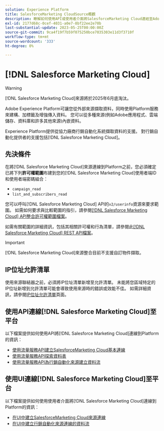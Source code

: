 ```yaml
---
solution: Experience Platform
title: SalesforceMarketing CloudSource概觀
description: 瞭解如何使用API或使用者介面將SalesforceMarketing Cloud連結至Adobe Experience Platform。
exl-id: 2177d68c-0cef-4031-a0e7-8bf22ee2e70b
last-substantial-update: 2023-05-25T00:00:00Z
source-git-commit: 9ca4f19f7b59f075250bce7035303e11d3f3710f
workflow-type: tm+mt
source-wordcount: '333'
ht-degree: 0%

---
```


# [!DNL Salesforce Marketing Cloud]

>[!WARNING]
>
>[!DNL Salesforce Marketing Cloud]來源將於2025年6月底淘汰。

Adobe Experience Platform可讓您從外部來源擷取資料，同時使用Platform服務來建構、加標籤及增強傳入資料。 您可以從多種來源(例如Adobe應用程式、雲端儲存、資料庫和許多其他來源)內嵌資料。

Experience Platform提供從協力廠商行銷自動化系統擷取資料的支援。 對行銷自動化提供者的支援包括[!DNL Salesforce Marketing Cloud]。

## 先決條件

在將[!DNL Salesforce Marketing Cloud]來源連線到Platform之前，您必須確定已將下列&#x200B;**許可權範圍**&#x200B;布建到您的[!DNL Salesforce Marketing Cloud]使用者端ID和使用者端密碼組合：

* `campaign_read`
* `list_and_subscribers_read`

您可以呼叫[!DNL Salesforce Marketing Cloud] API的`v2/userinfo`資源來要求範圍。 如需如何要求與比較範圍的指引，請參閱[[!DNL Salesforce Marketing Cloud] API整合許可權範圍檔案](<https://developer.salesforce.com/docs/marketing/marketing-cloud/guide/data-access-permissions.html>)。

如需有關範圍的詳細資訊，包括其相關許可權和行為清單，請參閱此[[!DNL Salesforce Marketing Cloud] REST API檔案](<https://developer.salesforce.com/docs/marketing/marketing-cloud/guide/rest-permissions-and-scopes.html>)。

>[!IMPORTANT]
>
>[!DNL Salesforce Marketing Cloud]來源整合目前不支援自訂物件擷取。

## IP位址允許清單

使用來源聯結器之前，必須將IP位址清單新增至允許清單。 未能將您區域特定的IP位址新增到允許清單可能會導致使用來源時的錯誤或效能不佳。 如需詳細資訊，請參閱[IP位址允許清單](../../ip-address-allow-list.md)頁面。

## 使用API連線[!DNL Salesforce Marketing Cloud]至平台

以下檔案提供如何使用API將[!DNL Salesforce Marketing Cloud]連線到Platform的資訊：

* [使用流量服務API建立SalesforceMarketing Cloud基本連線](../../tutorials/api/create/marketing-automation/salesforce-marketing-cloud.md)
* [使用流量服務API探索資料表](../../tutorials/api/explore/tabular.md)
* [使用流量服務API為行銷自動化來源建立資料流](../../tutorials/api/collect/marketing-automation.md)

## 使用UI連線[!DNL Salesforce Marketing Cloud]至平台

以下檔案提供如何使用使用者介面將[!DNL Salesforce Marketing Cloud]連線到Platform的資訊：

* [在UI中建立SalesforceMarketing Cloud來源連線](../../tutorials/ui/create/marketing-automation/salesforce-marketing-cloud.md)
* [在UI中建立行銷自動化來源連線的資料流](../../tutorials/ui/dataflow/marketing-automation.md)
